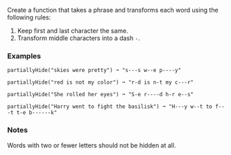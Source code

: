 Create a function that takes a phrase and transforms each word using the following rules:

1.  Keep first and last character the same.
2.  Transform middle characters into a dash `-`.


### Examples ###
    partiallyHide("skies were pretty") ➞ "s---s w--e p----y"

    partiallyHide("red is not my color") ➞ "r-d is n-t my c---r"

    partiallyHide("She rolled her eyes") ➞ "S-e r----d h-r e--s"

    partiallyHide("Harry went to fight the basilisk") ➞ "H---y w--t to f---t t-e b------k"


### Notes ###
Words with two or fewer letters should not be hidden at all.